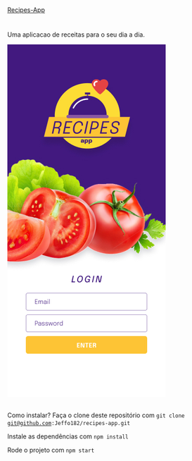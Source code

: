 #
[Recipes-App](https://recipes-app-beta-jet.vercel.app/)
#

Uma aplicacao de receitas para o seu dia a dia.

![Screenshot](./public/login.jpg)

##
Como instalar?
Faça o clone deste repositório com <code>git clone git@github.com:Jeffo182/recipes-app.git</code>


Instale as dependências com <code>npm install</code>

Rode o projeto com <code>npm start</code>
